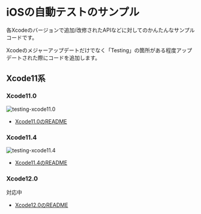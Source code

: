 # iOSの自動テストのサンプル
各Xcodeのバージョンで追加/改修されたAPIなどに対してのかんたんなサンプルコードです。

Xcodeのメジャーアップデートだけでなく「Testing」の箇所がある程度アップデートされた際にコードを追加します。

## Xcode11系
### Xcode11.0
![testing-xcode11.0](https://github.com/tarappo/ios_test_samples/workflows/testing-xcode11.0/badge.svg?branch=master)

 - [Xcode11.0のREADME](Samples/Xcode11.0/README.md)

### Xcode11.4
![testing-xcode11.4](https://github.com/tarappo/ios_test_samples/workflows/testing-xcode11.4/badge.svg?branch=master)

 - [Xcode11.4のREADME](Samples/Xcode11.4/README.md)


### Xcode12.0
対応中

 - [Xcode12.0のREADME](Samples/Xcode12.0/README.md)

